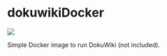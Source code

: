 # dokuwikiDocker

<p>
<img src="https://img.shields.io/docker/build/raphaelquati/dokuwikidocker.svg"
</p>
            
Simple Docker image to run DokuWiki (not included).

